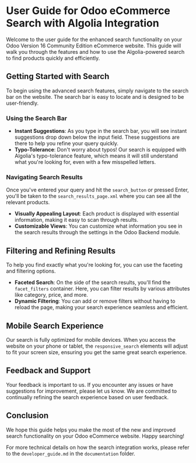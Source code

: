 # User Guide for Odoo eCommerce Search with Algolia Integration

Welcome to the user guide for the enhanced search functionality on your Odoo Version 16 Community Edition eCommerce website. This guide will walk you through the features and how to use the Algolia-powered search to find products quickly and efficiently.

## Getting Started with Search

To begin using the advanced search features, simply navigate to the search bar on the website. The search bar is easy to locate and is designed to be user-friendly.

### Using the Search Bar

- **Instant Suggestions**: As you type in the search bar, you will see instant suggestions drop down below the input field. These suggestions are there to help you refine your query quickly.
- **Typo-Tolerance**: Don't worry about typos! Our search is equipped with Algolia's typo-tolerance feature, which means it will still understand what you're looking for, even with a few misspelled letters.

### Navigating Search Results

Once you've entered your query and hit the `search_button` or pressed Enter, you'll be taken to the `search_results_page.xml` where you can see all the relevant products.

- **Visually Appealing Layout**: Each product is displayed with essential information, making it easy to scan through results.
- **Customizable Views**: You can customize what information you see in the search results through the settings in the Odoo Backend module.

## Filtering and Refining Results

To help you find exactly what you're looking for, you can use the faceting and filtering options.

- **Faceted Search**: On the side of the search results, you'll find the `facet_filters` container. Here, you can filter results by various attributes like category, price, and more.
- **Dynamic Filtering**: You can add or remove filters without having to reload the page, making your search experience seamless and efficient.

## Mobile Search Experience

Our search is fully optimized for mobile devices. When you access the website on your phone or tablet, the `responsive_search` elements will adjust to fit your screen size, ensuring you get the same great search experience.

## Feedback and Support

Your feedback is important to us. If you encounter any issues or have suggestions for improvement, please let us know. We are committed to continually refining the search experience based on user feedback.

## Conclusion

We hope this guide helps you make the most of the new and improved search functionality on your Odoo eCommerce website. Happy searching!

For more technical details on how the search integration works, please refer to the `developer_guide.md` in the `documentation` folder.